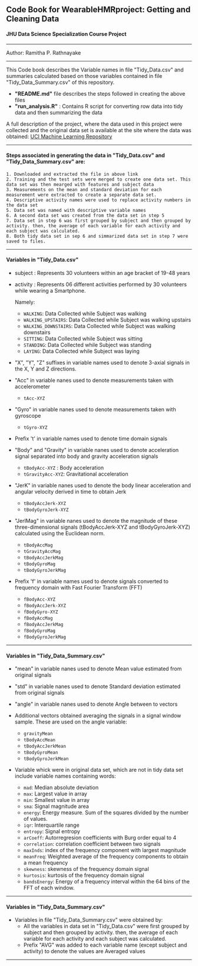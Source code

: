 ## Code Book for WearableHMRproject: Getting and Cleaning Data 
####  JHU Data Science Specialization Course Project
***
Author: Ramitha P. Rathnayake

___
This Code book describes the Variable names in file "Tidy_Data.csv" and summaries calculated based on those variables contained in file "Tidy_Data_Summary.csv" of this repository.

- **"README.md"** file describes the steps followed in creating the above files
- **"run_analysis.R"** : Contains R script for converting row data into tidy data and then summarizing the data

A full description of the project, where the data used in this project were collected and the original data set is available at the site where the data was obtained: [UCI Machine Learning Repository](http://archive.ics.uci.edu/ml/datasets/Human+Activity+Recognition+Using+Smartphones)

___
#### Steps associated in generating the data in "Tidy_Data.csv" and "Tidy_Data_Summary.csv" are:
    1. Downloaded and extracted the file in above link
    2. Training and the test sets were merged to create one data set. This data set was then mearged with features and subject data
    3. Measurements on the mean and standard deviation for each measurement were extracted to create a separate data set.
    4. Descriptive activity names were used to replace activity numbers in the data set
    5. Data set was named with descriptive variable names
    6. A second data set was created from the data set in step 5
    7. Data set in step 6 was first grouped by subject and then grouped by activity. then, the average of each variable for each activity and each subject was calculated.
    8. Both tidy data set in sep 6 and simmarized data set in step 7 were saved to files.

___
#### Variables in "Tidy_Data.csv"

- subject : Represents 30 volunteers within an age bracket of 19-48 years

- activity : Represents 06 different activities performed by 30 volunteers while wearing a Smartphone.

    Namely:
    - `WALKING`: Data Collected while Subject was walking
    - `WALKING_UPSTAIRS`: Data Collected while Subject was walking upstairs
    - `WALKING_DOWNSTAIRS`: Data Collected while Subject was walking downstairs
    - `SITTING`: Data Collected while Subject was sitting
    - `STANDING`: Data Collected while Subject was standing
    - `LAYING`: Data Collected while Subject was laying


- "X", "Y", "Z" suffixes in variable names used to denote 3-axial signals in the X, Y and Z directions.

- "Acc" in variable nanes used to denote measurements taken with accelerometer
    - `tAcc-XYZ` 

- "Gyro" in variable nanes used to denote measurements taken with gyroscope
    - `tGyro-XYZ` 
    
- Prefix 't'  in variable names used to denote time domain signals

- "Body" and "Gravity" in variable nanes used to denote acceleration signal  separated into body and gravity acceleration signals 
    - `tBodyAcc-XYZ` : Body acceleration
    - `tGravityAcc-XYZ`: Gravitational acceleration

- "JerK" in variable nanes used to denote the body linear acceleration and angular velocity derived in time to obtain Jerk 
    - `tBodyAccJerk-XYZ`
    - `tBodyGyroJerk-XYZ`

- "JerlMag" in variable nanes used to denote the magnitude of these three-dimensional signals (tBodyAccJerk-XYZ and tBodyGyroJerk-XYZ) calculated using the Euclidean norm.
    - `tBodyAccMag`
    - `tGravityAccMag`
    - `tBodyAccJerkMag`
    - `tBodyGyroMag`
    - `tBodyGyroJerkMag`

- Prefix 'f'  in variable names used to denote signals converted to frequency domain with Fast Fourier Transform (FFT)
    - `fBodyAcc-XYZ`
    - `fBodyAccJerk-XYZ`
    - `fBodyGyro-XYZ`
    - `fBodyAccMag`
    - `fBodyAccJerkMag`
    - `fBodyGyroMag`
    - `fBodyGyroJerkMag`

___
#### Variables in "Tidy_Data_Summary.csv"

- "mean" in variable nanes used to denote Mean value estimated from original signals

- "std" in variable nanes used to denote Standard deviation estimated from original signals

- "angle" in variable nanes used to denote Angle between to vectors

- Additional vectors obtained averaging the signals in a signal window sample. These are used on the angle variable:

    - `gravityMean`
    - `tBodyAccMean`
    - `tBodyAccJerkMean`
    - `tBodyGyroMean`
    - `tBodyGyroJerkMean`

- Variable whick were in original data set, which are not in tidy data set include variable names containing words:
    - `mad`: Median absolute deviation 
    - `max`: Largest value in array
    - `min`: Smallest value in array
    - `sma`: Signal magnitude area
    - `energy`: Energy measure. Sum of the squares divided by the number of values. 
    - `iqr`: Interquartile range 
    - `entropy`: Signal entropy
    - `arCoeff`: Autorregresion coefficients with Burg order equal to 4
    - `correlation`: correlation coefficient between two signals
    - `maxInds`: index of the frequency component with largest magnitude
    - `meanFreq`: Weighted average of the frequency components to obtain a mean frequency
    - `skewness`: skewness of the frequency domain signal 
    - `kurtosis`: kurtosis of the frequency domain signal 
    - `bandsEnergy`: Energy of a frequency interval within the 64 bins of the FFT of each window.

___
#### Variables in "Tidy_Data_Summary.csv"

- Variables in file "Tidy_Data_Summary.csv" were obtained by:
    - All the variables in data set in "Tidy_Data.csv" were first grouped by subject and then grouped by activity. then, the average of each variable for each activity and each subject was calculated.
    - Prefix "AVG" was added to each variable name (except subject and activity) to denote the values are Averaged values

___    
